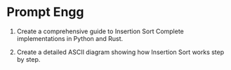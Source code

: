 # Prompt Engg

1. Create a comprehensive guide to Insertion Sort Complete implementations in Python and Rust.

2. Create a detailed ASCII diagram showing how Insertion Sort works step by step.
